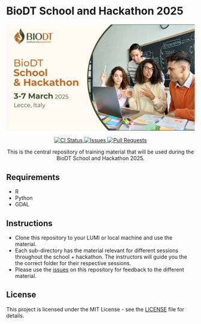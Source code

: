 <p align="center">
    <h1>BioDT School and Hackathon 2025</h1>
</p>

<p align="center">
    <img width="600px" src="static/header.jpg" alt="Header Image">
<p align="center">
    <a href="https://github.com/BioDT/Hackathon2025/actions/workflows/ci.yml">
        <img src="https://github.com/BioDT/Hackathon2025/actions/workflows/ci.yml/badge.svg" alt="CI Status">
    </a>
    <a href="https://github.com/BioDT/Hackathon25/issues">
        <img src="https://img.shields.io/github/issues/BioDT/Hackathon2025" alt="Issues">
    </a>
    <a href="https://github.com/BioDT/Hackathon25/pulls">
        <img src="https://img.shields.io/github/issues-pr/BioDT/Hackathon2025" alt="Pull Requests">
    </a>
</p>

<p align="center">
    This is the central repository of training material that will be used during the BioDT School and Hackathon 2025.
</p>

## Requirements

- R 
- Python
- GDAL

## Instructions

- Clone this repository to your LUMI or local machine and use the material.
- Each sub-directory has the material relevant for different sessions throughout the school + hackathon. The instructors will guide you the the correct folder for their respective sessions.
- Please use the [issues](https://github.com/BioDT/Hackathon25/issues) on this repository for feedback to the different material.

## License
This project is licensed under the MIT License - see the [LICENSE](LICENSE) file for details.